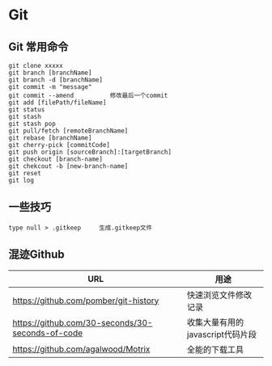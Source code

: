 # Git 

## Git 常用命令
    
    git clone xxxxx
    git branch [branchName]
    git branch -d [branchName]
    git commit -m "message"
    git commit --amend          修改最后一个commit
    git add [filePath/fileName]
    git status
    git stash
    git stash pop
    git pull/fetch [remoteBranchName]
    git rebase [branchName]
    git cherry-pick [commitCode]
    git push origin [sourceBranch]:[targetBranch]
    git checkout [branch-name]
    git chekcout -b [new-branch-name]
    git reset
    git log
    

## 一些技巧
    type null > .gitkeep     生成.gitkeep文件

## 混迹Github

| URL                                              | 用途                             |
|--------------------------------------------------|----------------------------------|
| https://github.com/pomber/git-history            | 快速浏览文件修改记录             |
| https://github.com/30-seconds/30-seconds-of-code | 收集大量有用的javascript代码片段 |
| https://github.com/agalwood/Motrix               | 全能的下载工具                   |
